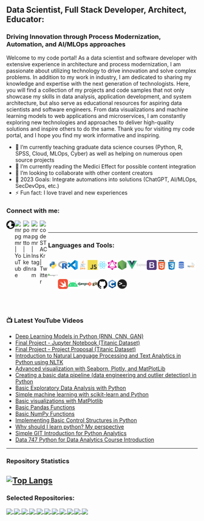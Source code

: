 ## Data Scientist, Full Stack Developer, Architect, Educator: 

### Driving Innovation through Process Modernization, Automation, and AI/MLOps approaches

Welcome to my code portal! As a data scientist and software developer with extensive experience in architecture and process modernization, I am passionate about utilizing technology to drive innovation and solve complex problems. In addition to my work in industry, I am dedicated to sharing my knowledge and expertise with the next generation of technologists. Here, you will find a collection of my projects and code samples that not only showcase my skills in data analysis, application development, and system architecture, but also serve as educational resources for aspiring data scientists and software engineers. From data visualizations and machine learning models to web applications and microservices, I am constantly exploring new technologies and approaches to deliver high-quality solutions and inspire others to do the same. Thank you for visiting my code portal, and I hope you find my work informative and inspiring.

- 🔭 I’m currently teaching graduate data science courses (Python, R, SPSS, Cloud, MLOps, Cyber) as well as helping on numerous open source projects
- 🌱 I’m currently reading the Medici Effect for possible content integration
- 👯 I’m looking to collaborate with other content creators
- 🥅 2023 Goals: Integrate automations into solutions (ChatGPT, AI/MLOps, SecDevOps, etc.)
- ⚡ Fun fact: I love travel and new experiences

### Connect with me:
[<img align="left" alt="pomatto.com" width="22px" src="https://raw.githubusercontent.com/iconic/open-iconic/master/svg/globe.svg" />][website]
[<img align="left" alt="mrpgmr | YouTube" width="22px" src="https://cdn.jsdelivr.net/npm/simple-icons@v3/icons/youtube.svg" />][youtube]
[<img align="left" alt="pomatto | LinkedIn" width="22px" src="https://cdn.jsdelivr.net/npm/simple-icons@v3/icons/linkedin.svg" />][linkedin]

[<img align="left" alt="mrpgmr | Instagram" width="22px" src="https://cdn.jsdelivr.net/npm/simple-icons@v3/icons/instagram.svg" />][instagram]
[<img align="left" alt="codeSTACKr | Twitter" width="22px" src="https://cdn.jsdelivr.net/npm/simple-icons@v3/icons/twitter.svg" />][twitter]
<br />

---
### Languages and Tools:
[<img align="left" alt="Python" width="26px" src="https://raw.githubusercontent.com/github/explore/80688e429a7d4ef2fca1e82350fe8e3517d3494d/topics/python/python.png" />][linkedin]
[<img align="left" alt="R" width="26px" src="https://raw.githubusercontent.com/github/explore/80688e429a7d4ef2fca1e82350fe8e3517d3494d/topics/r/r.png" />][linkedin]
[<img align="left" alt="Visual Studio Code" width="26px" src="https://raw.githubusercontent.com/github/explore/80688e429a7d4ef2fca1e82350fe8e3517d3494d/topics/visual-studio-code/visual-studio-code.png" />][linkedin]
[<img align="left" alt="Java" width="26px" src="https://raw.githubusercontent.com/github/explore/80688e429a7d4ef2fca1e82350fe8e3517d3494d/topics/java/java.png" />][linkedin]
[<img align="left" alt="JavaScript" width="26px" src="https://raw.githubusercontent.com/github/explore/80688e429a7d4ef2fca1e82350fe8e3517d3494d/topics/javascript/javascript.png" />][linkedin]
[<img align="left" alt="React" width="26px" src="https://raw.githubusercontent.com/github/explore/80688e429a7d4ef2fca1e82350fe8e3517d3494d/topics/react/react.png" />][linkedin]
[<img align="left" alt="GraphQL" width="26px" src="https://raw.githubusercontent.com/github/explore/80688e429a7d4ef2fca1e82350fe8e3517d3494d/topics/graphql/graphql.png" />][linkedin]
[<img align="left" alt="Node.js" width="26px" src="https://raw.githubusercontent.com/github/explore/80688e429a7d4ef2fca1e82350fe8e3517d3494d/topics/nodejs/nodejs.png" />][linkedin]
[<img align="left" alt="Vue" width="26px" src="https://raw.githubusercontent.com/github/explore/80688e429a7d4ef2fca1e82350fe8e3517d3494d/topics/vue/vue.png" />][linkedin]
[<img align="left" alt="Express" width="26px" src="https://raw.githubusercontent.com/github/explore/80688e429a7d4ef2fca1e82350fe8e3517d3494d/topics/express/express.png" />][linkedin]
[<img align="left" alt="Bootstrap" width="26px" src="https://raw.githubusercontent.com/github/explore/80688e429a7d4ef2fca1e82350fe8e3517d3494d/topics/bootstrap/bootstrap.png" />][linkedin]
[<img align="left" alt="HTML5" width="26px" src="https://raw.githubusercontent.com/github/explore/80688e429a7d4ef2fca1e82350fe8e3517d3494d/topics/html/html.png" />][linkedin]
[<img align="left" alt="CSS3" width="26px" src="https://raw.githubusercontent.com/github/explore/80688e429a7d4ef2fca1e82350fe8e3517d3494d/topics/css/css.png" />][linkedin]
[<img align="left" alt="SQL" width="26px" src="https://raw.githubusercontent.com/github/explore/80688e429a7d4ef2fca1e82350fe8e3517d3494d/topics/sql/sql.png" />][linkedin]
[<img align="left" alt="MySQL" width="26px" src="https://raw.githubusercontent.com/github/explore/80688e429a7d4ef2fca1e82350fe8e3517d3494d/topics/mysql/mysql.png" />][linkedin]
[<img align="left" alt="MongoDB" width="26px" src="https://raw.githubusercontent.com/github/explore/80688e429a7d4ef2fca1e82350fe8e3517d3494d/topics/mongodb/mongodb.png" />][linkedin]
<br/>
<br/>
[<img align="left" alt="Swift" width="26px" src="https://raw.githubusercontent.com/github/explore/80688e429a7d4ef2fca1e82350fe8e3517d3494d/topics/swift/swift.png" />][linkedin]
[<img align="left" alt="Android" width="26px" src="https://raw.githubusercontent.com/github/explore/80688e429a7d4ef2fca1e82350fe8e3517d3494d/topics/android/android.png" />][linkedin]
[<img align="left" alt="Django" width="26px" src="https://raw.githubusercontent.com/github/explore/80688e429a7d4ef2fca1e82350fe8e3517d3494d/topics/django/django.png" />][linkedin]
[<img align="left" alt="Git" width="26px" src="https://raw.githubusercontent.com/github/explore/80688e429a7d4ef2fca1e82350fe8e3517d3494d/topics/git/git.png" />][linkedin]
[<img align="left" alt="GitHub" width="26px" src="https://raw.githubusercontent.com/github/explore/78df643247d429f6cc873026c0622819ad797942/topics/github/github.png" />][linkedin]
[<img align="left" alt="C/C++" width="26px" src="https://raw.githubusercontent.com/github/explore/80688e429a7d4ef2fca1e82350fe8e3517d3494d/topics/c/c.png" />][linkedin]
[<img align="left" alt="Terminal" width="26px" src="https://raw.githubusercontent.com/github/explore/80688e429a7d4ef2fca1e82350fe8e3517d3494d/topics/terminal/terminal.png" />][linkedin]
<br/>
<br/>
<br/>
---

### 📺 Latest YouTube Videos
<!-- YOUTUBE:START -->
- [Deep Learning Models in Python &lpar;RNN, CNN, GAN&rpar;](https://www.youtube.com/watch?v=2StJmM4aRzA)
- [Final Project - Jupyter Notebook &lpar;Titanic Dataset&rpar;](https://www.youtube.com/watch?v=X-JgwhGsdiA)
- [Final Project - Project Proposal &lpar;Titanic Dataset&rpar;](https://www.youtube.com/watch?v=j0w1n-rsS0U)
- [Introduction to Natural Language Processing and Text Analytics in Python using NLTK](https://www.youtube.com/watch?v=XBmI0q2bvF0)
- [Advanced visualization with Seaborn, Plotly, and MatPlotLib](https://www.youtube.com/watch?v=BmJ21insK-U)
- [Creating a basic data pipeline &lpar;data engineering and outlier detection&rpar; in Python](https://www.youtube.com/watch?v=eIRYtAmGWo0)
- [Basic Exploratory Data Analysis with Python](https://www.youtube.com/watch?v=Ky4x8aL4SLU)
- [Simple machine learning with scikit-learn and Python](https://www.youtube.com/watch?v=XglRiBLU0XA)
- [Basic visualizations with MatPlotlib](https://www.youtube.com/watch?v=td8nfPpQx7k)
- [Basic Pandas Functions](https://www.youtube.com/watch?v=xXyKxDc4FlY)
- [Basic NumPy Functions](https://www.youtube.com/watch?v=ER_0PoWyn7s)
- [Implementing Basic Control Structures in Python](https://www.youtube.com/watch?v=BT4P07M2h80)
- [Why should I learn python?  My perspective](https://www.youtube.com/watch?v=K69Bjx1aJSk)
- [Simple GIT Introduction for Python Analytics](https://www.youtube.com/watch?v=UKBKXOB3zcs)
- [Data 747 Python for Data Analytics Course Introduction](https://www.youtube.com/watch?v=R3qDmDcfmLw)
<!-- YOUTUBE:END -->

---
### Repository Statistics
[![Top Langs](https://github-readme-stats.vercel.app/api/top-langs/?username=mrpgmr67&layout=pie&langs_count=14)](https://github.com/mrpgmr67/github-readme-stats)
---

### Selected Repositories:

<a href="https://github.com/mrpgmr67/Introduction-to-R">
  <img align="center" src="https://github-readme-stats.vercel.app/api/pin/?username=mrpgmr67&repo=Introduction-to-R&theme=dark" />
</a>
<a href="https://github.com/mrpgmr67/Data-Warehousing">
  <img align="center" src="https://github-readme-stats.vercel.app/api/pin/?username=mrpgmr67&repo=Data-Warehousing&theme=dark" />
</a>
<a href="https://github.com/mrpgmr67/Data-analytics-SPSS">
  <img align="center" src="https://github-readme-stats.vercel.app/api/pin/?username=mrpgmr67&repo=Data-analytics-SPSS&theme=dark" />
</a>
<a href="https://github.com/mrpgmr67/Breakfast-Button">
  <img align="center" src="https://github-readme-stats.vercel.app/api/pin/?username=mrpgmr67&repo=Breakfast-Button&theme=dark" />
</a>
<a href="https://github.com/mrpgmr67/python-flask-tests">
  <img align="center" src="https://github-readme-stats.vercel.app/api/pin/?username=mrpgmr67&repo=python-flask-tests&theme=dark" />
</a>
<a href="https://github.com/mrpgmr67/hack-the-machine">
  <img align="center" src="https://github-readme-stats.vercel.app/api/pin/?username=mrpgmr67&repo=hack-the-machine&theme=dark" />
</a>
<a href="https://github.com/mrpgmr67/CICD-Pipeline">
  <img align="center" src="https://github-readme-stats.vercel.app/api/pin/?username=mrpgmr67&repo=CICD-Pipeline&theme=dark" />
</a>
<a href="https://github.com/mrpgmr67/random-user-gen">
  <img align="center" src="https://github-readme-stats.vercel.app/api/pin/?username=mrpgmr67&repo=random-user-gen&theme=dark" />
</a>
<a href="https://github.com/mrpgmr67/API-Proxy-Server">
  <img align="center" src="https://github-readme-stats.vercel.app/api/pin/?username=mrpgmr67&repo=API-Proxy-Server&theme=dark" />
</a>
<a href="https://github.com/mrpgmr67/python-scratch">
  <img align="center" src="https://github-readme-stats.vercel.app/api/pin/?username=mrpgmr67&repo=python-scratch&theme=dark" />
</a>
<a href="https://github.com/mrpgmr67/token-list">
  <img align="center" src="https://github-readme-stats.vercel.app/api/pin/?username=mrpgmr67&repo=token-list&theme=dark" />
</a>

[website]: http://pomatto.com
[youtube]: https://www.youtube.com/channel/UCfpqpNtZf10w4BRImaeniCg
[linkedin]: https://www.linkedin.com/in/pomatto
[instagram]: https://instagram.com/mrpgmr
[twitter]: https://twitter.com/mikepomatto
